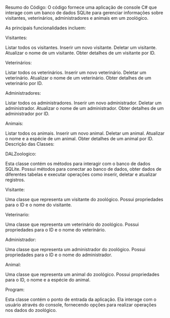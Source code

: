Resumo do Código:
O código fornece uma aplicação de console C# que interage com um banco de dados SQLite para gerenciar informações sobre visitantes, veterinários, administradores e animais em um zoológico.

As principais funcionalidades incluem:

Visitantes:

Listar todos os visitantes.
Inserir um novo visitante.
Deletar um visitante.
Atualizar o nome de um visitante.
Obter detalhes de um visitante por ID.

Veterinários:

Listar todos os veterinários.
Inserir um novo veterinário.
Deletar um veterinário.
Atualizar o nome de um veterinário.
Obter detalhes de um veterinário por ID.

Administradores:

Listar todos os administradores.
Inserir um novo administrador.
Deletar um administrador.
Atualizar o nome de um administrador.
Obter detalhes de um administrador por ID.

Animais:

Listar todos os animais.
Inserir um novo animal.
Deletar um animal.
Atualizar o nome e a espécie de um animal.
Obter detalhes de um animal por ID.
Descrição das Classes:

DALZoologico:

Esta classe contém os métodos para interagir com o banco de dados SQLite.
Possui métodos para conectar ao banco de dados, obter dados de diferentes tabelas e executar operações como inserir, deletar e atualizar registros.

Visitante:

Uma classe que representa um visitante do zoológico.
Possui propriedades para o ID e o nome do visitante.

Veterinario:

Uma classe que representa um veterinário do zoológico.
Possui propriedades para o ID e o nome do veterinário.

Administrador:

Uma classe que representa um administrador do zoológico.
Possui propriedades para o ID e o nome do administrador.

Animal:

Uma classe que representa um animal do zoológico.
Possui propriedades para o ID, o nome e a espécie do animal.

Program:

Esta classe contém o ponto de entrada da aplicação.
Ela interage com o usuário através do console, fornecendo opções para realizar operações nos dados do zoológico.